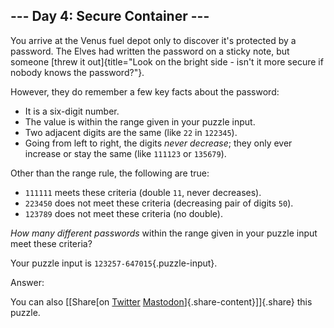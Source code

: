 --- Day 4: Secure Container ---
-------------------------------

You arrive at the Venus fuel depot only to discover it's protected by a
password. The Elves had written the password on a sticky note, but
someone [threw it
out]{title="Look on the bright side - isn't it more secure if nobody knows the password?"}.

However, they do remember a few key facts about the password:

-   It is a six-digit number.
-   The value is within the range given in your puzzle input.
-   Two adjacent digits are the same (like `22` in `122345`).
-   Going from left to right, the digits *never decrease*; they only
    ever increase or stay the same (like `111123` or `135679`).

Other than the range rule, the following are true:

-   `111111` meets these criteria (double `11`, never decreases).
-   `223450` does not meet these criteria (decreasing pair of digits
    `50`).
-   `123789` does not meet these criteria (no double).

*How many different passwords* within the range given in your puzzle
input meet these criteria?

Your puzzle input is `123257-647015`{.puzzle-input}.

Answer:

You can also [\[Share[on
[Twitter](https://twitter.com/intent/tweet?text=%22Secure+Container%22+%2D+Day+4+%2D+Advent+of+Code+2019&url=https%3A%2F%2Fadventofcode%2Ecom%2F2019%2Fday%2F4&related=ericwastl&hashtags=AdventOfCode)
[Mastodon](javascript:void(0);)]{.share-content}\]]{.share} this puzzle.

